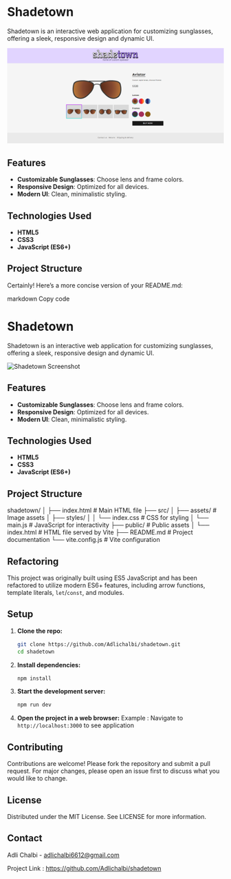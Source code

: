 # Shadetown

Shadetown is an interactive web application for customizing sunglasses, offering a sleek, responsive design and dynamic UI.

![Shadetown Screenshot](./image.png)

## Features

- **Customizable Sunglasses**: Choose lens and frame colors.
- **Responsive Design**: Optimized for all devices.
- **Modern UI**: Clean, minimalistic styling.

## Technologies Used

- **HTML5**
- **CSS3**
- **JavaScript (ES6+)**

## Project Structure


Certainly! Here’s a more concise version of your README.md:

markdown
Copy code
# Shadetown

Shadetown is an interactive web application for customizing sunglasses, offering a sleek, responsive design and dynamic UI.

![Shadetown Screenshot](./path-to-your-image.png)

## Features

- **Customizable Sunglasses**: Choose lens and frame colors.
- **Responsive Design**: Optimized for all devices.
- **Modern UI**: Clean, minimalistic styling.

## Technologies Used

- **HTML5**
- **CSS3**
- **JavaScript (ES6+)**

## Project Structure

shadetown/
│
├── index.html # Main HTML file
├── src/
│ ├── assets/ # Image assets
│ ├── styles/
│ │ └── index.css # CSS for styling
│ └── main.js # JavaScript for interactivity
├── public/ # Public assets
│ └── index.html # HTML file served by Vite
├── README.md # Project documentation
└── vite.config.js # Vite configuration



## Refactoring

This project was originally built using ES5 JavaScript and has been refactored to utilize modern ES6+ features, including arrow functions, template literals, `let`/`const`, and modules.

## Setup

1. **Clone the repo:**
   ```bash
   git clone https://github.com/Adlichalbi/shadetown.git
   cd shadetown

2. **Install dependencies:**
    ```bash
    npm install

3. **Start the development server:** 
    ```bash
    npm run dev

4. **Open the project in a web browser:**
    Example : Navigate to `http://localhost:3000` to see application

## Contributing
Contributions are welcome! Please fork the repository and submit a pull request. For major changes, please open an issue first to discuss what you would like to change.

## License
Distributed under the MIT License. See LICENSE for more information.

## Contact
Adli Chalbi - adlichalbi6612@gmail.com

Project Link : https://github.com/Adlichalbi/shadetown